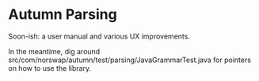 # Autumn Parsing

Soon-ish: a user manual and various UX improvements.

In the meantime, dig around
src/com/norswap/autumn/test/parsing/JavaGrammarTest.java for pointers on how to
use the library.
